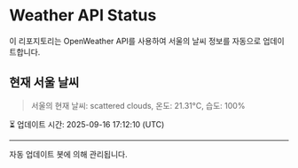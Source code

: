 
# Weather API Status

이 리포지토리는 OpenWeather API를 사용하여 서울의 날씨 정보를 자동으로 업데이트합니다.

## 현재 서울 날씨
> 서울의 현재 날씨: scattered clouds, 온도: 21.31°C, 습도: 100%

⏳ 업데이트 시간: 2025-09-16 17:12:10 (UTC)

---
자동 업데이트 봇에 의해 관리됩니다.
